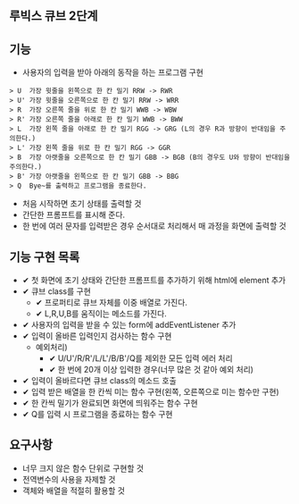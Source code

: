 ## 루빅스 큐브 2단계

## 기능

- 사용자의 입력을 받아 아래의 동작을 하는 프로그램 구현

```
> U  가장 윗줄을 왼쪽으로 한 칸 밀기 RRW -> RWR
> U' 가장 윗줄을 오른쪽으로 한 칸 밀기 RRW -> WRR
> R  가장 오른쪽 줄을 위로 한 칸 밀기 WWB -> WBW
> R' 가장 오른쪽 줄을 아래로 한 칸 밀기 WWB -> BWW
> L  가장 왼쪽 줄을 아래로 한 칸 밀기 RGG -> GRG (L의 경우 R과 방향이 반대임을 주의한다.)
> L' 가장 왼쪽 줄을 위로 한 칸 밀기 RGG -> GGR
> B  가장 아랫줄을 오른쪽으로 한 칸 밀기 GBB -> BGB (B의 경우도 U와 방향이 반대임을 주의한다.)
> B' 가장 아랫줄을 왼쪽으로 한 칸 밀기 GBB -> BBG
> Q  Bye~를 출력하고 프로그램을 종료한다.
```

- 처음 시작하면 초기 상태를 출력할 것
- 간단한 프롬프트를 표시해 준다.
- 한 번에 여러 문자를 입력받은 경우 순서대로 처리해서 매 과정을 화면에 출력할 것

## 기능 구현 목록

- ✔ 첫 화면에 초기 상태와 간단한 프롬프트를 추가하기 위해 html에 element 추가
- ✔ 큐브 class를 구현
  - ✔ 프로퍼티로 큐브 자체를 이중 배열로 가진다.
  - ✔ L,R,U,B를 움직이는 메소드를 가진다.
- ✔ 사용자의 입력을 받을 수 있는 form에 addEventListener 추가
- ✔ 입력이 올바른 입력인지 검사하는 함수 구현
  - 예외처리)
    - ✔ U/U'/R/R'/L/L'/B/B'/Q를 제외한 모든 입력 에러 처리
    - ✔ 한 번에 20개 이상 입력한 경우(너무 많은 것 같아 예외 처리)
- ✔ 입력이 올바르다면 큐브 class의 메소드 호출
- ✔ 입력 받은 배열을 한 칸씩 미는 함수 구현(왼쪽, 오른쪽으로 미는 함수만 구현)
- ✔ 한 칸씩 밀기가 완료되면 화면에 띄워주는 함수 구현
- ✔ Q를 입력 시 프로그램을 종료하는 함수 구현

## 요구사항

- 너무 크지 않은 함수 단위로 구현할 것
- 전역변수의 사용을 자제할 것
- 객체와 배열을 적절히 활용할 것
